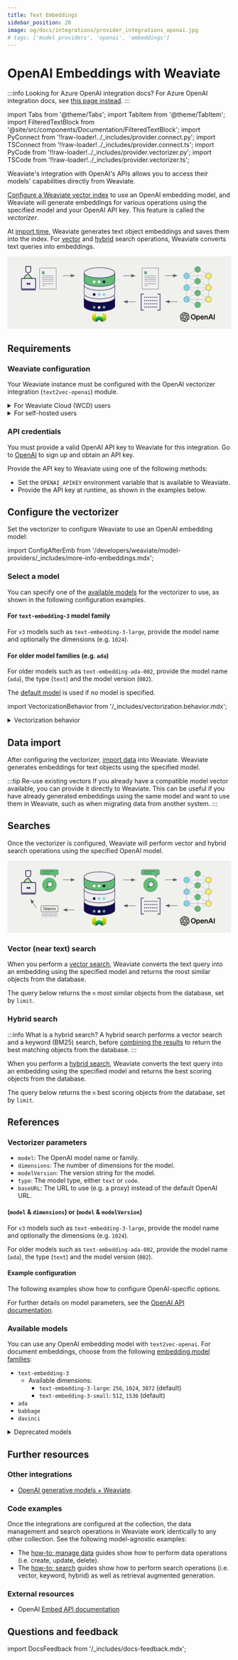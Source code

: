 ```yaml
---
title: Text Embeddings
sidebar_position: 20
image: og/docs/integrations/provider_integrations_openai.jpg
# tags: ['model providers', 'openai', 'embeddings']
---
```


# OpenAI Embeddings with Weaviate

:::info Looking for Azure OpenAI integration docs?
For Azure OpenAI integration docs, see [this page instead](../openai-azure/embeddings.md).
:::

import Tabs from '@theme/Tabs';
import TabItem from '@theme/TabItem';
import FilteredTextBlock from '@site/src/components/Documentation/FilteredTextBlock';
import PyConnect from '!!raw-loader!../_includes/provider.connect.py';
import TSConnect from '!!raw-loader!../_includes/provider.connect.ts';
import PyCode from '!!raw-loader!../_includes/provider.vectorizer.py';
import TSCode from '!!raw-loader!../_includes/provider.vectorizer.ts';

Weaviate's integration with OpenAI's APIs allows you to access their models' capabilities directly from Weaviate.

[Configure a Weaviate vector index](#configure-the-vectorizer) to use an OpenAI embedding model, and Weaviate will generate embeddings for various operations using the specified model and your OpenAI API key. This feature is called the *vectorizer*.

At [import time](#data-import), Weaviate generates text object embeddings and saves them into the index. For [vector](#vector-near-text-search) and [hybrid](#hybrid-search) search operations, Weaviate converts text queries into embeddings.

![Embedding integration illustration](../_includes/integration_openai_embedding.png)

## Requirements

### Weaviate configuration

Your Weaviate instance must be configured with the OpenAI vectorizer integration (`text2vec-openai`) module.

<details>
  <summary>For Weaviate Cloud (WCD) users</summary>

This integration is enabled by default on Weaviate Cloud (WCD) serverless instances.

</details>

<details>
  <summary>For self-hosted users</summary>

- Check the [cluster metadata](../../config-refs/meta.md) to verify if the module is enabled.
- Follow the [how-to configure modules](../../configuration/modules.md) guide to enable the module in Weaviate.

</details>

### API credentials

You must provide a valid OpenAI API key to Weaviate for this integration. Go to [OpenAI](https://openai.com/) to sign up and obtain an API key.

Provide the API key to Weaviate using one of the following methods:

- Set the `OPENAI_APIKEY` environment variable that is available to Weaviate.
- Provide the API key at runtime, as shown in the examples below.

<Tabs groupId="languages">

 <TabItem value="py" label="Python API v4">
    <FilteredTextBlock
      text={PyConnect}
      startMarker="# START OpenAIInstantiation"
      endMarker="# END OpenAIInstantiation"
      language="py"
    />
  </TabItem>

 <TabItem value="js" label="JS/TS API v3">
    <FilteredTextBlock
      text={TSConnect}
      startMarker="// START OpenAIInstantiation"
      endMarker="// END OpenAIInstantiation"
      language="ts"
    />
  </TabItem>

</Tabs>

## Configure the vectorizer

Set the vectorizer to configure Weaviate to use an OpenAI embedding model:

<Tabs groupId="languages">
  <TabItem value="py" label="Python API v4">
    <FilteredTextBlock
      text={PyCode}
      startMarker="# START BasicVectorizerOpenAI"
      endMarker="# END BasicVectorizerOpenAI"
      language="py"
    />
  </TabItem>

  <TabItem value="js" label="JS/TS API v3">
    <FilteredTextBlock
      text={TSCode}
      startMarker="// START BasicVectorizerOpenAI"
      endMarker="// END BasicVectorizerOpenAI"
      language="ts"
    />
  </TabItem>

</Tabs>

import ConfigAfterEmb from '/developers/weaviate/model-providers/_includes/more-info-embeddings.mdx';

<ConfigAfterEmb/>

### Select a model

You can specify one of the [available models](#available-models) for the vectorizer to use, as shown in the following configuration examples.

#### For `text-embedding-3` model family

For `v3` models such as `text-embedding-3-large`, provide the model name and optionally the dimensions (e.g. `1024`).

<Tabs groupId="languages">
  <TabItem value="py" label="Python API v4">
    <FilteredTextBlock
      text={PyCode}
      startMarker="# START VectorizerOpenAICustomModelV3"
      endMarker="# END VectorizerOpenAICustomModelV3"
      language="py"
    />
  </TabItem>

  <TabItem value="js" label="JS/TS API v3">
    <FilteredTextBlock
      text={TSCode}
      startMarker="// START VectorizerOpenAICustomModelV3"
      endMarker="// END VectorizerOpenAICustomModelV3"
      language="ts"
    />
  </TabItem>

</Tabs>

#### For older model families (e.g. `ada`)

For older models such as `text-embedding-ada-002`, provide the model name (`ada`), the type (`text`) and the model version (`002`).

<Tabs groupId="languages">
  <TabItem value="py" label="Python API v4">
    <FilteredTextBlock
      text={PyCode}
      startMarker="# START VectorizerOpenAICustomModelLegacy"
      endMarker="# END VectorizerOpenAICustomModelLegacy"
      language="py"
    />
  </TabItem>

  <TabItem value="js" label="JS/TS API v3">
    <FilteredTextBlock
      text={TSCode}
      startMarker="// START VectorizerOpenAICustomModelLegacy"
      endMarker="// END VectorizerOpenAICustomModelLegacy"
      language="ts"
    />
  </TabItem>

</Tabs>

The [default model](#available-models) is used if no model is specified.

import VectorizationBehavior from '/_includes/vectorization.behavior.mdx';

<details>
  <summary>Vectorization behavior</summary>

<VectorizationBehavior/>

</details>

## Data import

After configuring the vectorizer, [import data](../../manage-data/import.mdx) into Weaviate. Weaviate generates embeddings for text objects using the specified model.

<Tabs groupId="languages">

 <TabItem value="py" label="Python API v4">
    <FilteredTextBlock
      text={PyCode}
      startMarker="# START BatchImportExample"
      endMarker="# END BatchImportExample"
      language="py"
    />
  </TabItem>

 <TabItem value="js" label="JS/TS API v3">
    <FilteredTextBlock
      text={TSCode}
      startMarker="// START BatchImportExample"
      endMarker="// END BatchImportExample"
      language="ts"
    />
  </TabItem>

</Tabs>

:::tip Re-use existing vectors
If you already have a compatible model vector available, you can provide it directly to Weaviate. This can be useful if you have already generated embeddings using the same model and want to use them in Weaviate, such as when migrating data from another system.
:::

## Searches

Once the vectorizer is configured, Weaviate will perform vector and hybrid search operations using the specified OpenAI model.

![Embedding integration at search illustration](../_includes/integration_openai_embedding_search.png)

### Vector (near text) search

When you perform a [vector search](../../search/similarity.md#search-with-text), Weaviate converts the text query into an embedding using the specified model and returns the most similar objects from the database.

The query below returns the `n` most similar objects from the database, set by `limit`.

<Tabs groupId="languages">

 <TabItem value="py" label="Python API v4">
    <FilteredTextBlock
      text={PyCode}
      startMarker="# START NearTextExample"
      endMarker="# END NearTextExample"
      language="py"
    />
  </TabItem>

 <TabItem value="js" label="JS/TS API v3">
    <FilteredTextBlock
      text={TSCode}
      startMarker="// START NearTextExample"
      endMarker="// END NearTextExample"
      language="ts"
    />
  </TabItem>

</Tabs>

### Hybrid search

:::info What is a hybrid search?
A hybrid search performs a vector search and a keyword (BM25) search, before [combining the results](../../search/hybrid.md#change-the-ranking-method) to return the best matching objects from the database.
:::

When you perform a [hybrid search](../../search/hybrid.md), Weaviate converts the text query into an embedding using the specified model and returns the best scoring objects from the database.

The query below returns the `n` best scoring objects from the database, set by `limit`.

<Tabs groupId="languages">

 <TabItem value="py" label="Python API v4">
    <FilteredTextBlock
      text={PyCode}
      startMarker="# START HybridExample"
      endMarker="# END HybridExample"
      language="py"
    />
  </TabItem>

 <TabItem value="js" label="JS/TS API v3">
    <FilteredTextBlock
      text={TSCode}
      startMarker="// START HybridExample"
      endMarker="// END HybridExample"
      language="ts"
    />
  </TabItem>

</Tabs>

## References

### Vectorizer parameters

- `model`: The OpenAI model name or family.
- `dimensions`: The number of dimensions for the model.
- `modelVersion`: The version string for the model.
- `type`: The model type, either `text` or `code`.
- `baseURL`: The URL to use (e.g. a proxy) instead of the default OpenAI URL.

#### (`model` & `dimensions`) or (`model` & `modelVersion`)

For `v3` models such as `text-embedding-3-large`, provide the model name and optionally the dimensions (e.g. `1024`).

For older models such as `text-embedding-ada-002`, provide the model name (`ada`), the type (`text`) and the model version (`002`).

#### Example configuration

The following examples show how to configure OpenAI-specific options.

<Tabs groupId="languages">
  <TabItem value="py" label="Python API v4">
    <FilteredTextBlock
      text={PyCode}
      startMarker="# START FullVectorizerOpenAI"
      endMarker="# END FullVectorizerOpenAI"
      language="py"
    />
  </TabItem>

  <TabItem value="js" label="JS/TS API v3">
    <FilteredTextBlock
      text={TSCode}
      startMarker="// START FullVectorizerOpenAI"
      endMarker="// END FullVectorizerOpenAI"
      language="ts"
    />
  </TabItem>

</Tabs>

For further details on model parameters, see the [OpenAI API documentation](https://platform.openai.com/docs/api-reference/embeddings).

### Available models

You can use any OpenAI embedding model with `text2vec-openai`. For document embeddings, choose from the following [embedding model families](https://platform.openai.com/docs/models/embeddings):

* `text-embedding-3`
    * Available dimensions:
        * `text-embedding-3-large`: `256`, `1024`, `3072` (default)
        * `text-embedding-3-small`: `512`, `1536` (default)
* `ada`
* `babbage`
* `davinci`

<details>
  <summary>Deprecated models</summary>

The following models are available, but deprecated:
* Codex
* babbage-001
* davinci-001
* curie

[Source](https://platform.openai.com/docs/deprecations)

</details>

## Further resources

### Other integrations

- [OpenAI generative models + Weaviate](./generative.md).

### Code examples

Once the integrations are configured at the collection, the data management and search operations in Weaviate work identically to any other collection. See the following model-agnostic examples:

- The [how-to: manage data](../../manage-data/index.md) guides show how to perform data operations (i.e. create, update, delete).
- The [how-to: search](../../search/index.md) guides show how to perform search operations (i.e. vector, keyword, hybrid) as well as retrieval augmented generation.

### External resources

- OpenAI [Embed API documentation](https://platform.openai.com/docs/api-reference/embeddings)

## Questions and feedback

import DocsFeedback from '/_includes/docs-feedback.mdx';

<DocsFeedback/>
